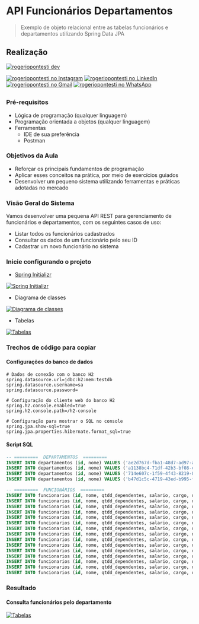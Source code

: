 #   API Funcionários Departamentos

> Exemplo de objeto relacional entre as tabelas funcionários e departamentos utilizando Spring Data JPA

## Realização

[![rogeriopontesti dev](https://i.postimg.cc/9MptbzH0/rogeriopontesti.png)](https://github.com/rogeriopontesti)

[![rogeriopontesti no Instagram](https://i.postimg.cc/J75T2knx/1298747-instagram-brand-logo-social-media-icon.png)](https://www.instagram.com/rogeriopontesti)
[![rogeriopontesti no LinkedIn](https://i.postimg.cc/vH8PFZxs/317725-linkedin-social-icon.png)](https://www.linkedin.com/in/rogeriopontesti)
[![rogeriopontesti no Gmail](https://i.postimg.cc/bN6mzf12/7089163-gmail-google-icon.png)](mailto:rogeriopontesti@gmail.com)
[![rogeriopontesti no WhatsApp](https://i.postimg.cc/SKtXsVDd/1783351-chatting-messages-social-media-whatsapp-internet-icon.png)](https://wa.me/5548991877781)

##
### Pré-requisitos

- Lógica de programação (qualquer linguagem)
- Programação orientada a objetos (qualquer linguagem)
- Ferramentas
    - IDE de sua preferência
    - Postman

### Objetivos da Aula

- Reforçar os principais fundamentos de programação
- Aplicar esses conceitos na prática, por meio de exercícios guiados
- Desenvolver um pequeno sistema utilizando ferramentas e práticas adotadas no mercado

### Visão Geral do Sistema

Vamos desenvolver uma pequena API REST para gerenciamento de funcionários e departamentos, com os seguintes casos de uso:

- Listar todos os funcionários cadastrados
- Consultar os dados de um funcionário pelo seu ID
- Cadastrar um novo funcionário no sistema

### Inicie configurando o projeto

- [Spring Initializr](https://start.spring.io/)

[![Spring Initializr](https://i.postimg.cc/wv8SzYDd/start-spring-io-funcionarios-departamentos.png)](https://i.postimg.cc/wv8SzYDd/start-spring-io-funcionarios-departamentos.png)

- Diagrama de classes

[![Diagrama de classes](https://i.postimg.cc/tCDtWstM/1.png)](https://i.postimg.cc/tCDtWstM/1.png)

- Tabelas

[![Tabelas](https://i.postimg.cc/zfX8PP9j/Funcionario.png)](https://i.postimg.cc/zfX8PP9j/Funcionario.png)

### Trechos de código para copiar

#### Configurações do banco de dados

```
# Dados de conexão com o banco H2
spring.datasource.url=jdbc:h2:mem:testdb
spring.datasource.username=sa
spring.datasource.password=

# Configuração do cliente web do banco H2
spring.h2.console.enabled=true
spring.h2.console.path=/h2-console

# Configuração para mostrar o SQL no console
spring.jpa.show-sql=true
spring.jpa.properties.hibernate.format_sql=true
```

#### Script SQL

```sql
-- =========  DEPARTAMENTOS  =========
INSERT INTO departamentos (id, nome) VALUES ('ae2d767d-fba1-48d7-ad97-a32b45319bcc', 'Superintendência de Transformação Digital');
INSERT INTO departamentos (id, nome) VALUES ('a1138bc4-71df-42b3-bf08-c244670a45e0', 'Superintendência de Tecnologia da Informação');
INSERT INTO departamentos (id, nome) VALUES ('714e607c-1f59-4f43-8219-84ea98022e34', 'Superintendência de Modernização e Gestão');
INSERT INTO departamentos (id, nome) VALUES ('b47d1c5c-4719-43ed-b995-fa84676576b1', 'Superintendência de Planejamento e Parcerias');

-- =========  FUNCIONÁRIOS  =========
INSERT INTO funcionarios (id, nome, qtdd_dependentes, salario, cargo, departamento_id) VALUES ('d33e99b3-fdae-4e83-99f7-2daac7ac99d3', 'Ana Paula Silva', 2, 4500.00, 'Analista de Sistemas', 'ae2d767d-fba1-48d7-ad97-a32b45319bcc');
INSERT INTO funcionarios (id, nome, qtdd_dependentes, salario, cargo, departamento_id) VALUES ('8fa0cba8-38ec-4f73-9e04-5f51255688d7', 'Carlos Alberto Souza', 1, 5200.00, 'Desenvolvedor Backend', 'ae2d767d-fba1-48d7-ad97-a32b45319bcc');
INSERT INTO funcionarios (id, nome, qtdd_dependentes, salario, cargo, departamento_id) VALUES ('2f6acc89-1226-4839-9538-0c70242dae4f', 'Fernanda Lima', 0, 4800.00, 'Analista de Transformação Digital', 'a1138bc4-71df-42b3-bf08-c244670a45e0');
INSERT INTO funcionarios (id, nome, qtdd_dependentes, salario, cargo, departamento_id) VALUES ('da0c2fc7-3bae-4ed1-9fcb-e7c21a43e7ad', 'Marcos Vinícius Oliveira', 3, 6000.00, 'Coordenador de Projetos', 'a1138bc4-71df-42b3-bf08-c244670a45e0');
INSERT INTO funcionarios (id, nome, qtdd_dependentes, salario, cargo, departamento_id) VALUES ('f935ba5c-d33f-4b51-ba68-2945af74e3c2', 'Juliana Andrade', 0, 5500.00, 'Especialista em Redes', 'a1138bc4-71df-42b3-bf08-c244670a45e0');
INSERT INTO funcionarios (id, nome, qtdd_dependentes, salario, cargo, departamento_id) VALUES ('a66ae08e-210e-404f-aca8-12a3898d300a', 'Roberto Santos', 2, 4800.00, 'Administrador de Banco de Dados', 'a1138bc4-71df-42b3-bf08-c244670a45e0');
INSERT INTO funcionarios (id, nome, qtdd_dependentes, salario, cargo, departamento_id) VALUES ('ac9fd7bb-4102-4aff-9dc5-136e03b354b9', 'Larissa Costa', 1, 6200.00, 'Arquiteta de Soluções', 'a1138bc4-71df-42b3-bf08-c244670a45e0');
INSERT INTO funcionarios (id, nome, qtdd_dependentes, salario, cargo, departamento_id) VALUES ('74cff892-f5cb-438f-acaf-82ebcd566fd1', 'Diego Fernandes', 0, 7000.00, 'Gerente de Infraestrutura', 'a1138bc4-71df-42b3-bf08-c244670a45e0');
INSERT INTO funcionarios (id, nome, qtdd_dependentes, salario, cargo, departamento_id) VALUES ('3ce99085-bade-4b13-8b31-70c3319c99ca', 'Lucas Pereira', 2, 4600.00, 'Analista de Processos', 'a1138bc4-71df-42b3-bf08-c244670a45e0');
INSERT INTO funcionarios (id, nome, qtdd_dependentes, salario, cargo, departamento_id) VALUES ('06d36320-70b0-4fd7-a469-7de47ab4111d', 'Mariana Rocha', 1, 5000.00, 'Consultora de Gestão', '714e607c-1f59-4f43-8219-84ea98022e34');
INSERT INTO funcionarios (id, nome, qtdd_dependentes, salario, cargo, departamento_id) VALUES ('311e8efd-50d9-4506-ad7d-1f8bc1f87930', 'Eduardo Gonçalves', 0, 5300.00, 'Coordenador Administrativo', '714e607c-1f59-4f43-8219-84ea98022e34');
INSERT INTO funcionarios (id, nome, qtdd_dependentes, salario, cargo, departamento_id) VALUES ('bdc4f01f-ea07-45e5-b3c2-ea6810e0fcb5', 'Isabela Martins', 4, 5800.00, 'Especialista em Indicadores', '714e607c-1f59-4f43-8219-84ea98022e34');
INSERT INTO funcionarios (id, nome, qtdd_dependentes, salario, cargo, departamento_id) VALUES ('44e121a8-52ad-4502-9e55-a7690fd79a65', 'Patrícia Almeida', 0, 5400.00, 'Analista de Planejamento', 'a1138bc4-71df-42b3-bf08-c244670a45e0');
INSERT INTO funcionarios (id, nome, qtdd_dependentes, salario, cargo, departamento_id) VALUES ('d84f09a3-6b81-45be-888f-42030409d73f', 'Renato Vieira', 2, 6000.00, 'Consultor de Parcerias', 'a1138bc4-71df-42b3-bf08-c244670a45e0');
INSERT INTO funcionarios (id, nome, qtdd_dependentes, salario, cargo, departamento_id) VALUES ('00329b62-c4d1-4c9f-bb4d-39a4ed7eddf5', 'Amanda Nogueira', 1, 6500.00, 'Gerente de Planejamento Estratégico', 'b47d1c5c-4719-43ed-b995-fa84676576b1');
```

### Resultado

#### Consulta funcionários pelo departamento

[![Tabelas](https://i.postimg.cc/dtCHZbqx/resultado-final.png)](https://i.postimg.cc/dtCHZbqx/resultado-final.png)

